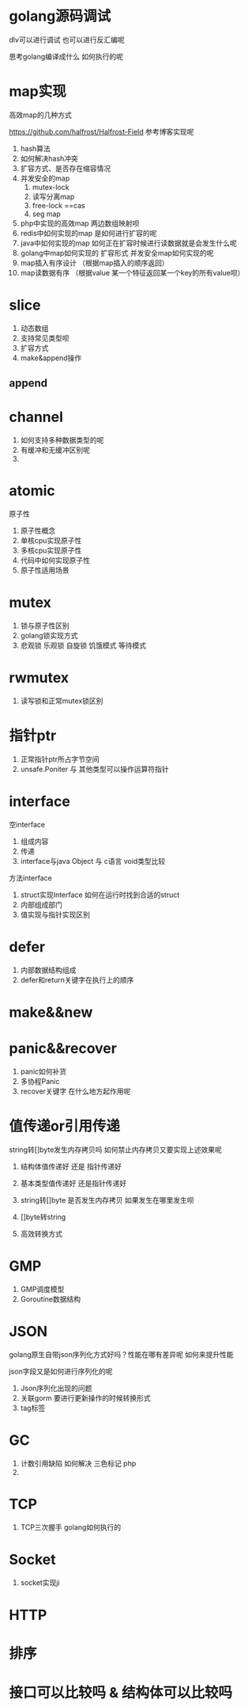# golang源码调试

dlv可以进行调试  也可以进行反汇编呢  

思考golang编译成什么 如何执行的呢 



# map实现

高效map的几种方式

https://github.com/halfrost/Halfrost-Field  参考博客实现呢 

1. hash算法 
2. 如何解决hash冲突
3. 扩容方式、是否存在缩容情况
4. 并发安全的map
   1. mutex-lock
   2. 读写分离map
   3. free-lock ==cas
   4. seg map
5. php中实现的高效map     两边数组映射呗
6. redis中如何实现的map   是如何进行扩容的呢
7. java中如何实现的map     如何正在扩容时候进行读数据就是会发生什么呢
8. golang中map如何实现的 扩容形式  并发安全map如何实现的呢
9. map插入有序设计 （根据map插入的顺序返回）
10. map读数据有序 （根据value 某一个特征返回某一个key的所有value呗）



# slice



1. 动态数组 
2. 支持常见类型呗
3. 扩容方式
4. make&append操作



## append



# channel

1. 如何支持多种数据类型的呢
2. 有缓冲和无缓冲区别呢
3. 

# atomic

原子性 

1. 原子性概念
2. 单核cpu实现原子性
3. 多核cpu实现原子性
4. 代码中如何实现原子性
5. 原子性适用场景



# mutex



1. 锁与原子性区别
2. golang锁实现方式
3. 悲观锁 乐观锁 自旋锁  饥饿模式 等待模式

# rwmutex

1. 读写锁和正常mutex锁区别

# 指针ptr



1. 正常指针ptr所占字节空间
2. unsafe.Poniter 与 其他类型可以操作运算符指针

# interface

空interface

1. 组成内容
2. 传递
3. interface与java Object 与 c语言 void类型比较 



方法interface

1. struct实现Interface 如何在运行时找到合适的struct
2. 内部组成部门
3. 值实现与指针实现区别

# defer

1. 内部数据结构组成
2. defer和return关键字在执行上的顺序



# make&&new





# panic&&recover

1. panic如何补货
2. 多协程Panic 
3. recover关键字 在什么地方起作用呢



# 值传递or引用传递

string转[]byte发生内存拷贝吗  如何禁止内存拷贝又要实现上述效果呢

1. 结构体值传递好 还是 指针传递好
2. 基本类型值传递好 还是指针传递好

1.  string转[]byte 是否发生内存拷贝 如果发生在哪里发生呗
2. []byte转string 
3. 高效转换方式

# GMP

1. GMP调度模型
2. Goroutine数据结构





# JSON



golang原生自带json序列化方式好吗？性能在哪有差异呢  如何来提升性能

json字段又是如何进行序列化的呢



1. Json序列化出现的问题
2. 关联gorm 要进行更新操作的时候转换形式
3. tag标签

# GC

1. 计数引用缺陷 如何解决  三色标记 php
2. 

# TCP

1. TCP三次握手 golang如何执行的



# Socket

1. socket实现ji

# HTTP



# 排序



# 接口可以比较吗 & 结构体可以比较吗



